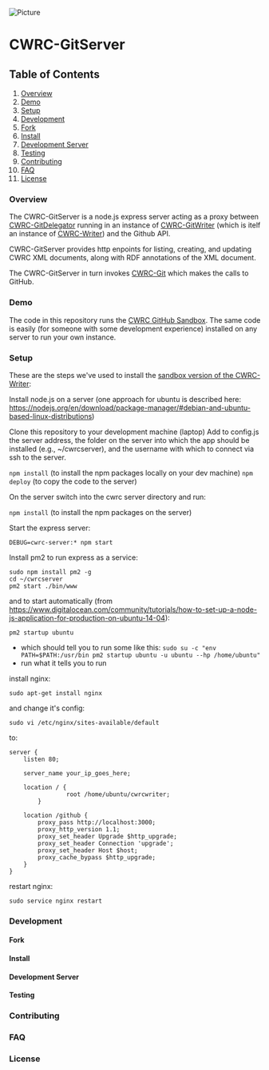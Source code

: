 ![Picture](http://www.cwrc.ca/wp-content/uploads/2010/12/CWRC_Dec-2-10_smaller.png)

# CWRC-GitServer

## Table of Contents

1. [Overview](#overview)
1. [Demo](#demo)
1. [Setup](#setup)
1. [Development](#development)
2. [Fork](#fork)
2. [Install](#install)
2. [Development Server](#developmentserver)
2. [Testing](#testing)
1. [Contributing](#contributing)
1. [FAQ](#faq)
1. [License](#license)


### Overview

The CWRC-GitServer is a node.js express server acting as a proxy between [CWRC-GitDelegator](https://github.com/cwrc/CWRC-GithubServer) running in an instance of [CWRC-GitWriter](https://github.com/cwrc/CWRC-GitWriter) (which is itelf an instance of [CWRC-Writer](https://github.com/cwrc/CWRC-Writer)) and the Github API.

CWRC-GitServer provides http enpoints for listing, creating, and updating CWRC XML documents, along with RDF annotations of the XML document.

The CWRC-GitServer in turn invokes [CWRC-Git](https://github.com/cwrc/CWRC-Git) which makes the calls to GitHub.

### Demo

The code in this repository runs the [CWRC GitHub Sandbox](http://208.75.74.217/editor_github.html).  The same code is easily (for someone with some development experience) installed on any server to run your own instance.

### Setup

These are the steps we've used to install the [sandbox version of the CWRC-Writer](http://208.75.74.217/editor_github.html):

Install node.js on a server (one approach for ubuntu is described here:  https://nodejs.org/en/download/package-manager/#debian-and-ubuntu-based-linux-distributions)

Clone this repository to your development machine (laptop)
Add to config.js the server address, the folder on the server into which the app should be installed (e.g., ~/cwrcserver), and the username with which to connect via ssh to the server.

`npm install` (to install the npm packages locally on your dev machine)
`npm deploy` (to copy the code to the server)

On the server switch into the cwrc server directory and run:

`npm install` (to install the npm packages on the server)

Start the express server:

`DEBUG=cwrc-server:* npm start`

Install pm2 to run express as a service:

```
sudo npm install pm2 -g
cd ~/cwrcserver
pm2 start ./bin/www
```

and to start automatically (from https://www.digitalocean.com/community/tutorials/how-to-set-up-a-node-js-application-for-production-on-ubuntu-14-04):

`pm2 startup ubuntu`

- which should tell you to run some like this:  `sudo su -c "env PATH=$PATH:/usr/bin pm2 startup ubuntu -u ubuntu --hp /home/ubuntu"`
- run what it tells you to run

install nginx:

`sudo apt-get install nginx`

and change it's config:

`sudo vi /etc/nginx/sites-available/default`

to:

```
server {
    listen 80;

    server_name your_ip_goes_here;
    
    location / {
                root /home/ubuntu/cwrcwriter;
        }

    location /github {
        proxy_pass http://localhost:3000;
        proxy_http_version 1.1;
        proxy_set_header Upgrade $http_upgrade;
        proxy_set_header Connection 'upgrade';
        proxy_set_header Host $host;
        proxy_cache_bypass $http_upgrade;
    }
}
```

restart nginx:

`sudo service nginx restart`

### Development

#### Fork

#### Install

#### Development Server

#### Testing

### Contributing

### FAQ

### License
